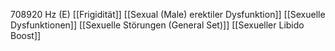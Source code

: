 708920 Hz (E)
[[Frigidität]]
[[Sexual (Male) erektiler Dysfunktion]]
[[Sexuelle Dysfunktionen]]
[[Sexuelle Störungen (General Set)]]
[[Sexueller Libido Boost]]
